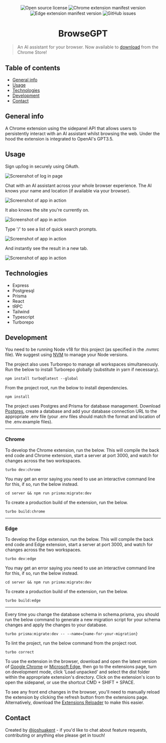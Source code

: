 <p align="center">
    <img alt="Open source license" src="https://img.shields.io/github/license/joshkent94/browsegpt" align="center">
    <img alt="Chrome extension manifest version" src="https://img.shields.io/github/manifest-json/v/joshkent94/browsegpt?filename=chrome-extension/public/manifest.json" align="center">
    <img alt="Edge extension manifest version" src="https://img.shields.io/github/manifest-json/v/joshkent94/browsegpt?filename=edge-extension/public/manifest.json" align="center">
    <img alt="GitHub issues" src="https://img.shields.io/github/issues/joshkent94/browsegpt" align="center">
</p>
<h1 align="center">
    BrowseGPT
</h1>

> An AI assistant for your browser. Now available to [download](https://chrome.google.com/webstore/detail/browsegpt/ijdehllahgkhhcoffcohgmbebcchdknb) from the Chrome Store!

## Table of contents

-   [General info](#general-info)
-   [Usage](#usage)
-   [Technologies](#technologies)
-   [Development](#development)
-   [Contact](#contact)

## General info

A Chrome extension using the sidepanel API that allows users to persistently interact with an AI assistant whilst browsing the web. Under the hood the extension is integrated to OpenAI's GPT3.5.

## Usage

Sign up/log in securely using OAuth.

![Screenshot of log in page](./public/login.png)

Chat with an AI assistant across your whole browser experience. The AI knows your name and location (if available via your browser).

![Screenshot of app in action](./public/using-location.png)

It also knows the site you're currently on.

![Screenshot of app in action](./public/current-site.png)

Type '/' to see a list of quick search prompts.

![Screenshot of app in action](./public/command-ui.png)

And instantly see the result in a new tab.

![Screenshot of app in action](./public/command-result.png)

## Technologies

-   Express
-   Postgresql
-   Prisma
-   React
-   tRPC
-   Tailwind
-   Typescript
-   Turborepo

## Development

You need to be running Node v18 for this project (as specified in the .nvmrc file). We suggest using [NVM](https://github.com/nvm-sh/nvm) to manage your Node versions.

The project also uses Turborepo to manage all workspaces simultaneously. Run the below to install Turborepo globally (substitute in yarn if necessary).

```
npm install turbo@latest --global
```

From the project root, run the below to install dependencies.

```
npm install
```

The project uses Postgres and Prisma for database management. Download [Postgres](https://www.postgresql.org/download/), create a database and add your database connection URL to the appropriate .env file (your .env files should match the format and location of the .env.example files).

***

### Chrome

To develop the Chrome extension, run the below. This will compile the back end code and Chrome extension, start a server at port 3000, and watch for changes across the two workspaces.

```
turbo dev:chrome
```

You may get an error saying you need to use an interactive command line for this, if so, run the below instead.

```
cd server && npm run prisma:migrate:dev
```

To create a production build of the extension, run the below.

```
turbo build:chrome
```

***

### Edge

To develop the Edge extension, run the below. This will compile the back end code and Edge extension, start a server at port 3000, and watch for changes across the two workspaces.

```
turbo dev:edge
```

You may get an error saying you need to use an interactive command line for this, if so, run the below instead.

```
cd server && npm run prisma:migrate:dev
```

To create a production build of the extension, run the below.

```
turbo build:edge
```

***

Every time you change the database schema in schema.prisma, you should run the below command to generate a new migration script for your schema changes and apply the changes to your database.

```
turbo prisma:migrate:dev -- --name={name-for-your-migration}
```

To lint the project, run the below command from the project root.

```
turbo correct
```

To use the extension in the browser, download and open the latest version of [Google Chrome](https://www.google.com/intl/en_uk/chrome/dr/download/) or [Microsoft Edge](https://www.microsoft.com/en-us/edge/download?form=MA13FJ), then go to the extensions page, turn on development mode, click 'Load unpacked' and select the dist folder within the appropriate extension's directory. Click on the extension's icon to open the sidepanel, or use the shortcut CMD + SHIFT + SPACE.

To see any front end changes in the browser, you'll need to manually reload the extension by clicking the refresh button from the extensions page. Alternatively, download the [Extensions Reloader](https://chrome.google.com/webstore/detail/extensions-reloader/fimgfedafeadlieiabdeeaodndnlbhid) to make this easier.

## Contact

Created by [@joshuakent](mailto:josh.kent94@yahoo.co.uk) - if you'd like to chat about feature requests, contributing or anything else please get in touch!